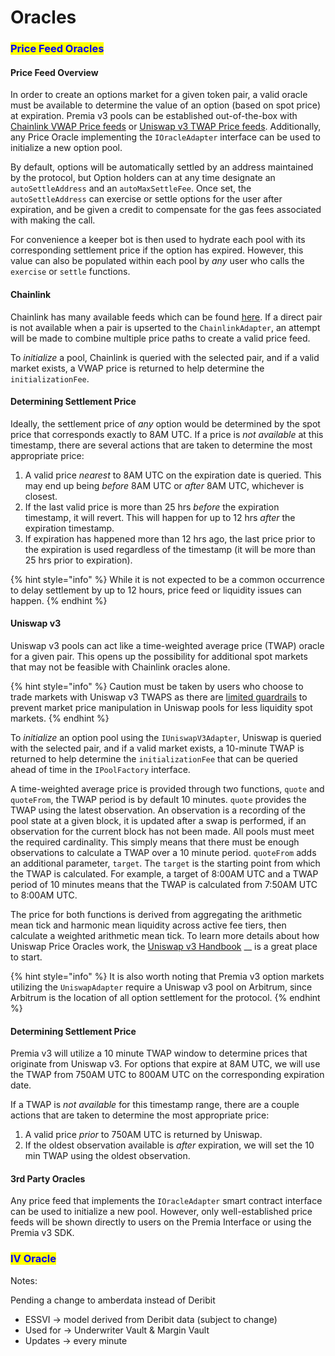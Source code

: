 # Oracles

### <mark style="color:blue;">Price Feed Oracles</mark>

#### Price Feed Overview

In order to create an options market for a given token pair, a valid oracle must be available to determine the value of an option (based on spot price) at expiration. Premia v3 pools can be established out-of-the-box with [Chainlink VWAP Price feeds](oracles.md#chainlink) or [Uniswap v3 TWAP Price feeds](oracles.md#uniswap-v3). Additionally, any Price Oracle implementing the `IOracleAdapter` interface can be used to initialize a new option pool.

By default, options will be automatically settled by an address maintained by the protocol, but Option holders can at any time designate an `autoSettleAddress` and an `autoMaxSettleFee`. Once set, the `autoSettleAddress` can exercise or settle options for the user after expiration, and be given a credit to compensate for the gas fees associated with making the call.

For convenience a keeper bot is then used to hydrate each pool with its corresponding settlement price if the option has expired. However, this value can also be populated within each pool by _any_ user who calls the `exercise` or `settle` functions.

#### Chainlink

Chainlink has many available feeds which can be found [here](https://docs.chain.link/data-feeds/price-feeds/addresses?network=arbitrum). If a direct pair is not available when a pair is upserted to the `ChainlinkAdapter`, an attempt will be made to combine multiple price paths to create a valid price feed.

To _initialize_ a pool, Chainlink is queried with the selected pair, and if a valid market exists, a VWAP price is returned to help determine the `initializationFee`.

#### Determining Settlement Price

Ideally, the settlement price of _any_ option would be determined by the spot price that corresponds exactly to 8AM UTC. If a price is _not available_ at this timestamp, there are several actions that are taken to determine the most appropriate price:

1. A valid price _nearest_ to 8AM UTC on the expiration date is queried. This may end up being _before_ 8AM UTC or _after_ 8AM UTC, whichever is closest.
2. If the last valid price is more than 25 hrs _before_ the expiration timestamp, it will revert. This will happen for up to 12 hrs _after_ the expiration timestamp.
3. If expiration has happened more than 12 hrs ago, the last price prior to the expiration is used regardless of the timestamp (it will be more than 25 hrs prior to expiration).

{% hint style="info" %}
&#x20;While it is not expected to be a common occurrence to delay settlement by up to 12 hours, price feed or liquidity issues can happen.
{% endhint %}

#### Uniswap v3

Uniswap v3 pools can act like a time-weighted average price (TWAP) oracle for a given pair. This opens up the possibility for additional spot markets that may not be feasible with Chainlink oracles alone.

{% hint style="info" %}
Caution must be taken by users who choose to trade markets with Uniswap v3 TWAPS as there are [limited guardrails](https://blog.uniswap.org/uniswap-v3-oracles) to prevent market price manipulation in Uniswap pools for less liquidity spot markets.
{% endhint %}

To _initialize_ an option pool using the `IUniswapV3Adapter`, Uniswap is queried with the selected pair, and if a valid market exists, a 10-minute TWAP is returned to help determine the `initializationFee` that can be queried ahead of time in the `IPoolFactory` interface.

A time-weighted average price is provided through two functions, `quote` and `quoteFrom`, the TWAP period is by default 10 minutes. `quote` provides the TWAP using the latest observation. An observation is a recording of the pool state at a given block, it is updated after a swap is performed, if an observation for the current block has not been made. All pools must meet the required cardinality. This simply means that there must be enough observations to calculate a TWAP over a 10 minute period. `quoteFrom` adds an additional parameter, `target`. The `target` is the starting point from which the TWAP is calculated. For example, a target of 8:00AM UTC and a TWAP period of 10 minutes means that the TWAP is calculated from 7:50AM UTC to 8:00AM UTC.

The price for both functions is derived from aggregating the arithmetic mean tick and harmonic mean liquidity across active fee tiers, then calculate a weighted arithmetic mean tick. To learn more details about how Uniswap Price Oracles work, the [Uniswap v3 Handbook](https://uniswapv3book.com/docs/milestone5/price-oracle/) __ is a great place to start.

{% hint style="info" %}
It is also worth noting that Premia v3 option markets utilizing the `UniswapAdapter` require a Uniswap v3 pool on Arbitrum, since Arbitrum is the location of all option settlement for the protocol.
{% endhint %}

#### Determining Settlement Price

Premia v3 will utilize a 10 minute TWAP window to determine prices that originate from Uniswap v3. For options that expire at 8AM UTC, we will use the TWAP from 750AM UTC to 800AM UTC on the corresponding expiration date.

If a TWAP is _not available_ for this timestamp range, there are a couple actions that are taken to determine the most appropriate price:

1. A valid price _prior_ to 750AM UTC is returned by Uniswap.
2. If the oldest observation available is _after_ expiration, we will set the 10 min TWAP using the oldest observation.

#### 3rd Party Oracles

Any price feed that implements the `IOracleAdapter` smart contract interface can be used to initialize a new pool. However, only well-established price feeds will be shown directly to users on the Premia Interface or using the Premia v3 SDK.

### <mark style="color:blue;">IV Oracle</mark>

Notes:

Pending a change to amberdata instead of Deribit

* ESSVI → model derived from Deribit data (subject to change)
* Used for → Underwriter Vault & Margin Vault
* Updates → every minute
